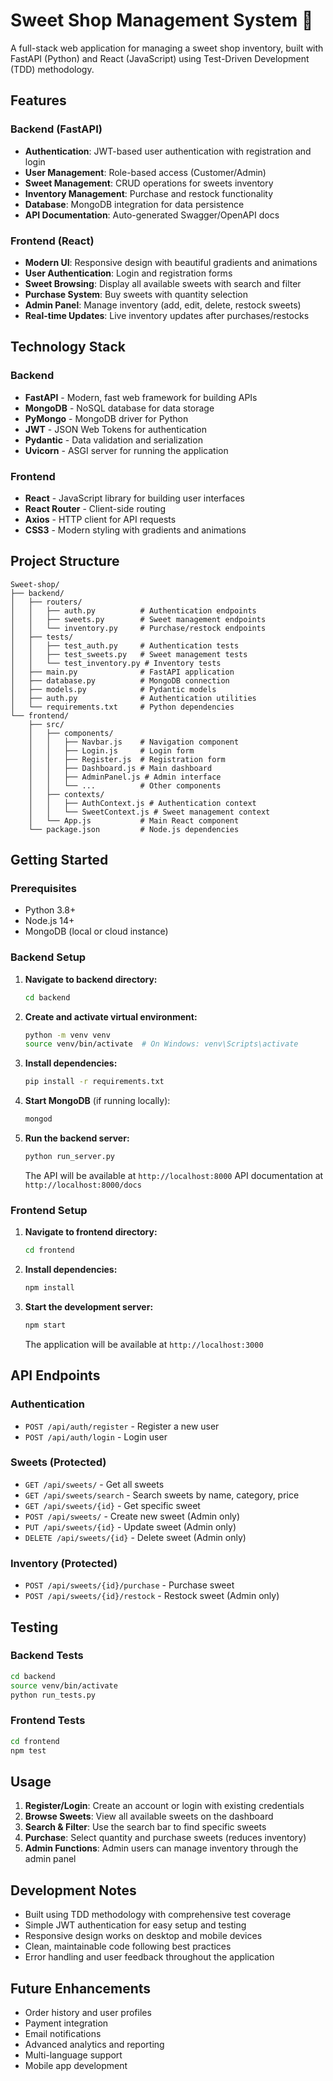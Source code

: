 # Sweet Shop Management System 🍭

A full-stack web application for managing a sweet shop inventory, built with FastAPI (Python) and React (JavaScript) using Test-Driven Development (TDD) methodology.

## Features

### Backend (FastAPI)
- **Authentication**: JWT-based user authentication with registration and login
- **User Management**: Role-based access (Customer/Admin)
- **Sweet Management**: CRUD operations for sweets inventory
- **Inventory Management**: Purchase and restock functionality
- **Database**: MongoDB integration for data persistence
- **API Documentation**: Auto-generated Swagger/OpenAPI docs

### Frontend (React)
- **Modern UI**: Responsive design with beautiful gradients and animations
- **User Authentication**: Login and registration forms
- **Sweet Browsing**: Display all available sweets with search and filter
- **Purchase System**: Buy sweets with quantity selection
- **Admin Panel**: Manage inventory (add, edit, delete, restock sweets)
- **Real-time Updates**: Live inventory updates after purchases/restocks

## Technology Stack

### Backend
- **FastAPI** - Modern, fast web framework for building APIs
- **MongoDB** - NoSQL database for data storage
- **PyMongo** - MongoDB driver for Python
- **JWT** - JSON Web Tokens for authentication
- **Pydantic** - Data validation and serialization
- **Uvicorn** - ASGI server for running the application

### Frontend
- **React** - JavaScript library for building user interfaces
- **React Router** - Client-side routing
- **Axios** - HTTP client for API requests
- **CSS3** - Modern styling with gradients and animations

## Project Structure

```
Sweet-shop/
├── backend/
│   ├── routers/
│   │   ├── auth.py          # Authentication endpoints
│   │   ├── sweets.py        # Sweet management endpoints
│   │   └── inventory.py     # Purchase/restock endpoints
│   ├── tests/
│   │   ├── test_auth.py     # Authentication tests
│   │   ├── test_sweets.py   # Sweet management tests
│   │   └── test_inventory.py # Inventory tests
│   ├── main.py              # FastAPI application
│   ├── database.py          # MongoDB connection
│   ├── models.py            # Pydantic models
│   ├── auth.py              # Authentication utilities
│   └── requirements.txt     # Python dependencies
└── frontend/
    ├── src/
    │   ├── components/
    │   │   ├── Navbar.js    # Navigation component
    │   │   ├── Login.js     # Login form
    │   │   ├── Register.js  # Registration form
    │   │   ├── Dashboard.js # Main dashboard
    │   │   ├── AdminPanel.js # Admin interface
    │   │   └── ...          # Other components
    │   ├── contexts/
    │   │   ├── AuthContext.js # Authentication context
    │   │   └── SweetContext.js # Sweet management context
    │   └── App.js           # Main React component
    └── package.json         # Node.js dependencies
```

## Getting Started

### Prerequisites
- Python 3.8+
- Node.js 14+
- MongoDB (local or cloud instance)

### Backend Setup

1. **Navigate to backend directory:**
   ```bash
   cd backend
   ```

2. **Create and activate virtual environment:**
   ```bash
   python -m venv venv
   source venv/bin/activate  # On Windows: venv\Scripts\activate
   ```

3. **Install dependencies:**
   ```bash
   pip install -r requirements.txt
   ```

4. **Start MongoDB** (if running locally):
   ```bash
   mongod
   ```

5. **Run the backend server:**
   ```bash
   python run_server.py
   ```

   The API will be available at `http://localhost:8000`
   API documentation at `http://localhost:8000/docs`

### Frontend Setup

1. **Navigate to frontend directory:**
   ```bash
   cd frontend
   ```

2. **Install dependencies:**
   ```bash
   npm install
   ```

3. **Start the development server:**
   ```bash
   npm start
   ```

   The application will be available at `http://localhost:3000`

## API Endpoints

### Authentication
- `POST /api/auth/register` - Register a new user
- `POST /api/auth/login` - Login user

### Sweets (Protected)
- `GET /api/sweets/` - Get all sweets
- `GET /api/sweets/search` - Search sweets by name, category, price
- `GET /api/sweets/{id}` - Get specific sweet
- `POST /api/sweets/` - Create new sweet (Admin only)
- `PUT /api/sweets/{id}` - Update sweet (Admin only)
- `DELETE /api/sweets/{id}` - Delete sweet (Admin only)

### Inventory (Protected)
- `POST /api/sweets/{id}/purchase` - Purchase sweet
- `POST /api/sweets/{id}/restock` - Restock sweet (Admin only)

## Testing

### Backend Tests
```bash
cd backend
source venv/bin/activate
python run_tests.py
```

### Frontend Tests
```bash
cd frontend
npm test
```

## Usage

1. **Register/Login**: Create an account or login with existing credentials
2. **Browse Sweets**: View all available sweets on the dashboard
3. **Search & Filter**: Use the search bar to find specific sweets
4. **Purchase**: Select quantity and purchase sweets (reduces inventory)
5. **Admin Functions**: Admin users can manage inventory through the admin panel

## Development Notes

- Built using TDD methodology with comprehensive test coverage
- Simple JWT authentication for easy setup and testing
- Responsive design works on desktop and mobile devices
- Clean, maintainable code following best practices
- Error handling and user feedback throughout the application

## Future Enhancements

- Order history and user profiles
- Payment integration
- Email notifications
- Advanced analytics and reporting
- Multi-language support
- Mobile app development

